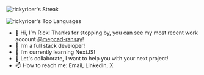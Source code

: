 ![rickyricer's Streak](https://github-readme-streak-stats.herokuapp.com/?user=rickyricer&theme=vue-dark&hide_border=true)
  
![rickyricer's Top Languages](https://github-readme-stats.vercel.app/api/top-langs/?username=rickyricer&theme=vue-dark&show_icons=true&hide_border=true&layout=compact)
- 👋 Hi, I’m Rick! Thanks for stopping by, you can see my most recent work account [@mepcad-ransay](https://www.github.com/mepcad-ransay)!
- 👀 I’m a full stack developer!
- 🌱 I’m currently learning NextJS! 
- 💞️ Let's collaborate, I want to help you with your next project! 
- 📫 How to reach me: Email, LinkedIn, X

<!---
RickyRicer/RickyRicer is a ✨ special ✨ repository because its `README.md` (this file) appears on your GitHub profile.
You can click the Preview link to take a look at your changes.
--->

